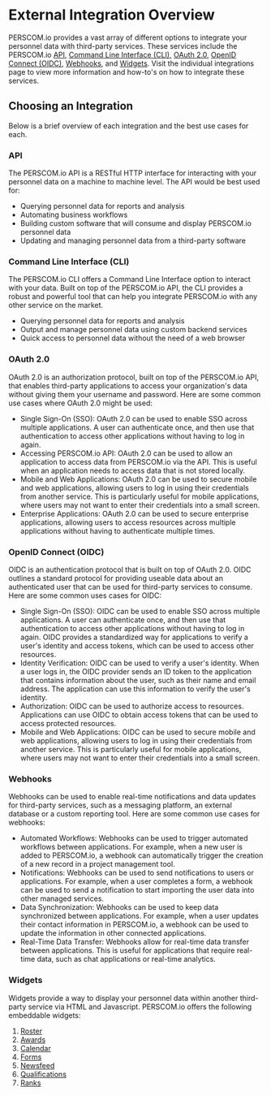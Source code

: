 # External Integration Overview

PERSCOM.io provides a vast array of different options to integrate your personnel data with third-party services. These services include the
PERSCOM.io [API](/external-integration/api), [Command Line Interface (CLI)](/external-integration/cli), [OAuth 2.0](/external-integration/oauth),
[OpenID Connect (OIDC)](/external-integration/oauth/oidc), [Webhooks](/external-integration/webhooks), and
[Widgets](/external-integration/widgets). Visit the individual integrations page to view more information and how-to's on how to integrate
these services.

## Choosing an Integration

Below is a brief overview of each integration and the best use cases for each.

### API

The PERSCOM.io API is a RESTful HTTP interface for interacting with your personnel data on a machine to machine level. The API would be best
used for:

- Querying personnel data for reports and analysis
- Automating business workflows
- Building custom software that will consume and display PERSCOM.io personnel data
- Updating and managing personnel data from a third-party software

### Command Line Interface (CLI)

The PERSCOM.io CLI offers a Command Line Interface option to interact with your data. Built on top of the PERSCOM.io API, the CLI provides a
robust and powerful tool that can help you integrate PERSCOM.io with any other service on the market.

- Querying personnel data for reports and analysis
- Output and manage personnel data using custom backend services
- Quick access to personnel data without the need of a web browser

### OAuth 2.0

OAuth 2.0 is an authorization protocol, built on top of the PERSCOM.io API, that enables third-party applications to access your
organization's data without giving them your username and password. Here are some common use cases where OAuth 2.0 might be used:

- Single Sign-On (SSO): OAuth 2.0 can be used to enable SSO across multiple applications. A user can authenticate once, and then use that
  authentication to access other applications without having to log in again.
- Accessing PERSCOM.io API: OAuth 2.0 can be used to allow an application to access data from PERSCOM.io via the API. This is useful when an
  application needs to access data that is not stored locally.
- Mobile and Web Applications: OAuth 2.0 can be used to secure mobile and web applications, allowing users to log in using their credentials
  from another service. This is particularly useful for mobile applications, where users may not want to enter their credentials into a
  small screen.
- Enterprise Applications: OAuth 2.0 can be used to secure enterprise applications, allowing users to access resources across multiple
  applications without having to authenticate multiple times.

### OpenID Connect (OIDC)

OIDC is an authentication protocol that is built on top of OAuth 2.0. OIDC outlines a standard protocol for providing useable data about an
authenticated user that can be used for third-party services to consume. Here are some common uses cases for OIDC:

- Single Sign-On (SSO): OIDC can be used to enable SSO across multiple applications. A user can authenticate once, and then use that
  authentication to access other applications without having to log in again. OIDC provides a standardized way for applications to verify a
  user's identity and access tokens, which can be used to access other resources.
- Identity Verification: OIDC can be used to verify a user's identity. When a user logs in, the OIDC provider sends an ID token to the
  application that contains information about the user, such as their name and email address. The application can use this information to
  verify the user's identity.
- Authorization: OIDC can be used to authorize access to resources. Applications can use OIDC to obtain access tokens that can be used to
  access protected resources.
- Mobile and Web Applications: OIDC can be used to secure mobile and web applications, allowing users to log in using their credentials from
  another service. This is particularly useful for mobile applications, where users may not want to enter their credentials into a small
  screen.

### Webhooks

Webhooks can be used to enable real-time notifications and data updates for third-party services, such as a messaging platform, an external
database or a custom reporting tool. Here are some common use cases for webhooks:

- Automated Workflows: Webhooks can be used to trigger automated workflows between applications. For example, when a new user is added to
  PERSCOM.io, a webhook can automatically trigger the creation of a new record in a project management tool.
- Notifications: Webhooks can be used to send notifications to users or applications. For example, when a user completes a form, a webhook
  can be used to send a notification to start importing the user data into other managed services.
- Data Synchronization: Webhooks can be used to keep data synchronized between applications. For example, when a user updates their contact
  information in PERSCOM.io, a webhook can be used to update the information in other connected applications.
- Real-Time Data Transfer: Webhooks allow for real-time data transfer between applications. This is useful for applications that require
  real-time data, such as chat applications or real-time analytics.

### Widgets

Widgets provide a way to display your personnel data within another third-party service via HTML and Javascript. PERSCOM.io offers the
following embeddable widgets:

1. [Roster](/external-integration/widgets/roster)
2. [Awards](/external-integration/widgets/awards)
3. [Calendar](/external-integration/widgets/calendar)
4. [Forms](/external-integration/widgets/forms)
5. [Newsfeed](/external-integration/widgets/newsfeed)
6. [Qualifications](/external-integration/widgets/qualifications)
7. [Ranks](/external-integration/widgets/ranks)
